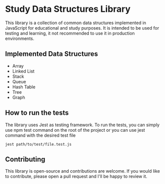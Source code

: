 # Study Data Structures Library
This library is a collection of common data structures implemented in JavaScript for educational and study purposes. It is intended to be used for testing and learning, it not recommended to use it in production environments.

## Implemented Data Structures
- Array
- Linked List
- Stack
- Queue
- Hash Table
- Tree
- Graph

## How to run the tests
The library uses Jest as testing framework. To run the tests, you can simply use npm test command on the root of the project or you can use jest command with the desired test file

```
jest path/to/test/file.test.js
```

## Contributing
This library is open-source and contributions are welcome. If you would like to contribute, please open a pull request and I'll be happy to review it.